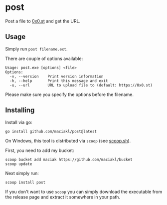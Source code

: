 # post

Post a file to [0x0.st](https://0x0.st) and get the URL.

## Usage

Simply run `post filename.ext`.

There are couple of options available:

    Usage: post.exe [options] <file>
    Options:
      -v, --version    Print version information
      -h, --help       Print this message and exit
      -u, --url        URL to upload file to (default: https://0x0.st)

Please make sure you specify the options before the filename.

## Installing

Install via go:
 
    go install github.com/maciakl/post@latest

On Windows, this tool is distributed via `scoop` (see [scoop.sh](https://scoop.sh)).

First, you need to add my bucket:

    scoop bucket add maciak https://github.com/maciakl/bucket
    scoop update

Next simply run:
 
    scoop install post

If you don't want to use `scoop` you can simply download the executable from the release page and extract it somewhere in your path.


